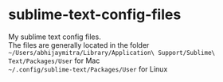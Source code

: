 # sublime-text-config-files
My sublime text config files.  
The files are generally located in the folder  
`~/Users/abhijaymitra/Library/Application\ Support/Sublime\ Text/Packages/User` for Mac  
`~/.config/sublime-text/Packages/User` for Linux
